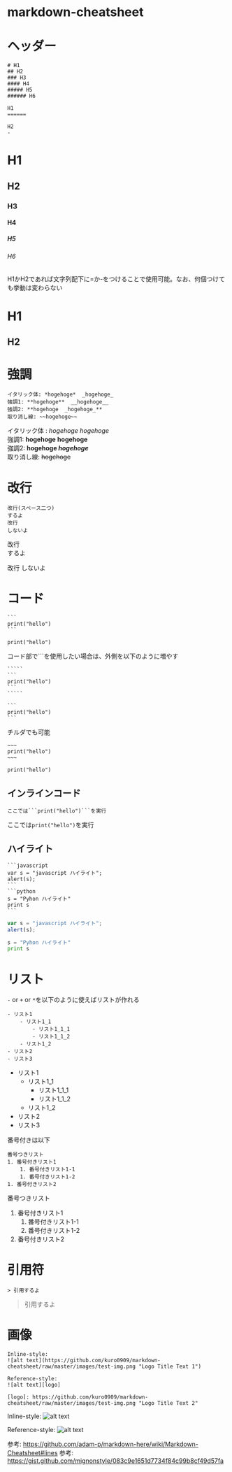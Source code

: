 # markdown-cheatsheet

# ヘッダー
```
# H1
## H2
### H3
#### H4
##### H5
###### H6

H1
======

H2
-
```

# H1
## H2
### H3
#### H4
##### H5
###### H6


H1かH2であれば文字列配下に=か-をつけることで使用可能。なお、何個つけても挙動は変わらない

H1
======

H2
-

# 強調
```
イタリック体: *hogehoge*  _hogehoge_
強調1: **hogehoge**  __hogehoge__
強調2: **hogehoge  _hogehoge_**
取り消し線: ~~hogehoge~~
```
イタリック体 : *hogehoge*  _hogehoge_  
強調1: **hogehoge**  __hogehoge__  
強調2: **hogehoge  _hogehoge_**  
取り消し線: ~~hogehoge~~

# 改行
```
改行(スペース二つ)
するよ
改行
しないよ
```
改行  
するよ

改行
しないよ

# コード
````
```
print("hello")
```
````
```
print("hello")
```
コード部で```を使用したい場合は、外側を以下のように増やす
``````
`````
```
print("hello")
```
`````
``````
`````
```
print("hello")
```
`````
チルダでも可能
~~~~
~~~
print("hello")
~~~
~~~~
~~~
print("hello")
~~~

## インラインコード
```
ここでは```print("hello")```を実行
```
ここでは```print("hello")```を実行

## ハイライト
````
```javascript
var s = "javascript ハイライト";
alert(s);
```
```python
s = "Pyhon ハイライト"
print s
```
````
```javascript
var s = "javascript ハイライト";
alert(s);
```
 
```python
s = "Pyhon ハイライト"
print s
```
# リスト
```-``` or ```+``` or ```*```を以下のように使えばリストが作れる
```
- リスト1
    - リスト1_1
        - リスト1_1_1
        - リスト1_1_2
    - リスト1_2
- リスト2
- リスト3
```
- リスト1
    - リスト1_1
        - リスト1_1_1
        - リスト1_1_2
    - リスト1_2
- リスト2
- リスト3

番号付きは以下
```
番号つきリスト
1. 番号付きリスト1
    1. 番号付きリスト1-1
    1. 番号付きリスト1-2
1. 番号付きリスト2
```
番号つきリスト
1. 番号付きリスト1
    1. 番号付きリスト1-1
    1. 番号付きリスト1-2
1. 番号付きリスト2

# 引用符
```
> 引用するよ
```
> 引用するよ

# 画像
```
Inline-style: 
![alt text](https://github.com/kuro0909/markdown-cheatsheet/raw/master/images/test-img.png "Logo Title Text 1")

Reference-style: 
![alt text][logo]

[logo]: https://github.com/kuro0909/markdown-cheatsheet/raw/master/images/test-img.png "Logo Title Text 2"
```
Inline-style: 
![alt text](https://github.com/kuro0909/markdown-cheatsheet/raw/master/images/test-img.png "Logo Title Text 1")

Reference-style: 
![alt text][logo]

[logo]: https://github.com/kuro0909/markdown-cheatsheet/raw/master/images/test-img.png "Logo Title Text 2"

参考: https://github.com/adam-p/markdown-here/wiki/Markdown-Cheatsheet#lines
参考: https://gist.github.com/mignonstyle/083c9e1651d7734f84c99b8cf49d57fa

